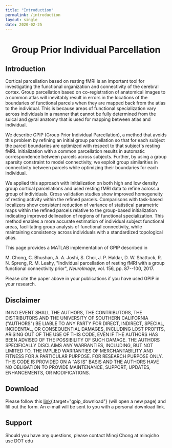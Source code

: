 ```yaml
---
title: "Introduction"
permalink: /introduction
layout: single
date: 2020-02-25
---
```


# **<center>Group Prior Individual Parcellation</center>**

## Introduction

Cortical parcellation based on resting fMRI is an important tool for investigating the functional organization and connectivity of the cerebral cortex. Group parcellation based on co-registration of anatomical images to a common atlas will inevitably result in errors in the locations of the boundaries of functional parcels when they are mapped back from the atlas to the individual. This is because areas of functional specialization vary across individuals in a manner that cannot be fully determined from the sulcal and gyral anatomy that is used for mapping between atlas and individual.

We describe GPIP (Group Prior Individual Parcellation), a method that avoids this problem by refining an initial group parcellation so that for each subject the parcel boundaries are optimized with respect to that subject's resting fMRI. Initialization with a common parcellation results in automatic correspondence between parcels across subjects. Further, by using a group sparsity constraint to model connectivity, we exploit group similarities in connectivity between parcels while optimizing their boundaries for each individual.

We applied this approach with initialization on both high and low density group cortical parcellations and used resting fMRI data to refine across a group of individuals. Cross validation studies show improved homogeneity of resting activity within the refined parcels. Comparisons with task-based localizers show consistent reduction of variance of statistical parametric maps within the refined parcels relative to the group-based initialization indicating improved delineation of regions of functional specialization. This method enables a more accurate estimation of individual subject functional areas, facilitating group analysis of functional connectivity, while maintaining consistency across individuals with a standardized topological atlas.

This page provides a MATLAB implementation of GPIP described in

M. Chong, C. Bhushan, A. A. Joshi, S. Choi, J. P. Haldar, D. W. Shattuck, R. N. Spreng, R. M. Leahy, "Individual parcellation of resting fMRI with a group functional connectivity prior", *NeuroImage*, vol. 156, pp. 87--100, 2017. &nbsp; [<i class="fa fa-quote-right"></i>](/files/bib/Chong2017.bib)

Please cite the paper above in your publications if you have used GPIP in your research.

## Disclaimer

IN NO EVENT SHALL THE AUTHORS, THE CONTRIBUTORS, THE DISTRIBUTORS AND THE UNIVERSITY OF SOUTHERN CALIFORNIA ("AUTHORS") BE LIABLE TO ANY PARTY FOR DIRECT, INDIRECT, SPECIAL, INCIDENTAL, OR CONSEQUENTIAL DAMAGES, INCLUDING LOST PROFITS, ARISING OUT OF THE USE OF THIS CODE, EVEN IF THE AUTHORS HAS BEEN ADVISED OF THE POSSIBILITY OF SUCH DAMAGE. THE AUTHORS SPECIFICALLY DISCLAIMS ANY WARRANTIES, INCLUDING, BUT NOT LIMITED TO, THE IMPLIED WARRANTIES OF MERCHANTABILITY AND FITNESS FOR A PARTICULAR PURPOSE. FOR RESEARCH PURPOSE ONLY. THIS CODE IS PROVIDED ON A "AS IS" BASIS AND THE AUTHORS HAVE NO OBLIGATION TO PROVIDE MAINTENANCE, SUPPORT, UPDATES, ENHANCEMENTS, OR MODIFICATIONS.

## Download

Please follow this [link](https://software.imagicastle.com:48877/download.php?app=gpip){:target="gpip_download"} (will open a new page) and fill out the form. An e-mail will be sent to you with a personal download link. 

## Support

Should you have any questions, please contact Minqi Chong at minqicho <i class="fa fa-at" aria-hidden="true"></i> usc DOT edu

